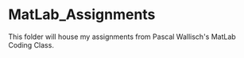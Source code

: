 # MatLab_Assignments
This folder will house my assignments from Pascal Wallisch's MatLab Coding Class. 
